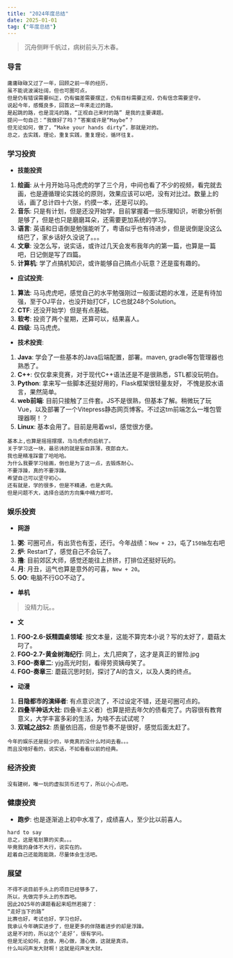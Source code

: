 ```yaml
---
title: "2024年度总结"
date: 2025-01-01
tag: {"年度总结"}
---
```

> 沉舟侧畔千帆过，病树前头万木春。
### 导言
    庸庸碌碌又过了一年，回顾之前一年的经历，
    虽不能说波澜壮阔，但也可圈可点，
    但是仍有错误需要纠正，仍有偏差需要摆正，仍有目标需要正视，仍有信念需要坚守。
    说起今年，感慨良多，回首这一年来走过的路，
    是起跳的路，也是混沌的路，“正视自己来时的路” 是我的主要课题。
    提问一句自己：“我做好了吗？”答案或许是“Maybe”？
    但无论如何，做了，“Make your hands dirty”，那就是对的。
    总之，去实践，理论，重复实践，重复理论，循环往复。
    
### 学习投资
- **技能投资**
1. **绘画**: 从十月开始马马虎虎的学了三个月，中间也看了不少的视频，看完就去画，也是遵循理论实践论的原则，效果应该可以吧，没有对比过。数量上的话，画了总计四十六张，约摸一本，还是可以的。
2. **音乐**: 只是有计划，但是还没开始学，目前掌握着一些乐理知识，听歌分析倒是够了，但是也只是磨磨耳朵，还需要更加系统的学习。
3. **语言**: 英语和日语倒是勉强能听了，粤语似乎也有待进步，但是说倒是没这么结巴了，家乡话好久没说了。。。
4. **文章**: 没怎么写，说实话，或许过几天会发布我年内的第一篇，也算是一篇吧，日记倒是写了四篇。
5. **计算机**: 学了点搞机知识，或许能够自己搞点小玩意？还是蛮有趣的。
- **应试投资**:
1. **算法**: 马马虎虎吧，感觉自己的水平勉强刚过一般面试题的水准，还是有待加强，至于OJ平台，也没开始打CF，LC也就248个Solution。
2. **CTF**: 还没开始学）但是有点基础。
3. **软考**: 投资了两个星期，还算可以，结果喜人。
4. **四级**: 马马虎虎。
- **技术投资**:
1. **Java**: 学会了一些基本的Java后端配置，部署。maven, gradle等包管理器也熟悉了。
2. **C++**: 仅仅拿来竞赛，对于现代C++语法还是不是很熟悉，STL都没玩明白。
3. **Python**: 拿来写一些脚本还挺好用的，Flask框架很轻量友好， 不愧是胶水语言，果然简单。
4. **web前端**: 目前只接触了三件套。JS不是很熟，但基本了解。稍微玩了玩Vue，以及部署了一个Vitepress静态网页博客。不过这tm前端怎么一堆包管理器啊！？
5. **Linux**: 基本会用了。目前是用着wsl，感觉很方便。 
```
基本上,也算是摇摇摆摆，马马虎虎的启航了。
关于学习这一块，最忌讳的就是妄自菲薄，夜郎自大。
我也是精准踩雷了哈哈哈。
为什么我要学习绘画，倒也是为了这一点，去锻炼耐心。
不要浮躁，真的不要浮躁。
希望自己可以坚守初心。
还有就是，学的很多，但是不精通，也是大病。
但是问题不大，选择合适的方向集中精力即可。
```
### 娱乐投资
- **网游**
1. **粥**: 可圈可点，有出货也有歪，还行。今年战绩：`New + 23`，屯了`150抽`左右吧
2. **炉**: Restart了，感觉自己不会玩了。
3. **撸**: 目前郊区大师，感觉还能往上挤挤，打排位还挺好玩的。
4. **月**: 月丑，运气也算是意外的可喜，`New + 20`。
5. **GO**: 电脑不行GO不动了。
- **单机**
>没精力玩。。
- **文**
1. **FGO-2.6-妖精圆桌领域**: 按文本量，这能不算完本小说？写的太好了，蘑菇太叼了。
2. **FGO-2.7-黄金树海纪行**: 同上，太几把爽了，这才是真正的冒险.jpg
3. **FGO-奏章二**: yjg高光时刻，看得劳资姨母笑了。
4. **FGO-奏章三**: 蘑菇沉思时刻，探讨了AI的含义，以及人类的终点。
- **动漫**
1. **目隐都市的演绎者**: 有点意识流了，不过设定不错，还是可圈可点的。
2. **四叠半神话大社**: 四叠半主义者）也算是把去年欠的债看完了。内容很有教育意义，大学丰富多彩的生活，为啥不去试试呢？
3. **双城之战S2**: 质量依旧高，但是节奏不是很好，感觉后面太赶了。
```
今年的娱乐还是挺少的，毕竟真的没什么时间去看。。。
而且没啥好看的，说实话，不如看看以前的经典。
```
### 经济投资
```
没有建树，唯一玩的虚拟货币还亏了，所以小心点吧。
```
### 健康投资
- **跑步**: 也是逐渐追上初中水准了，成绩喜人，至少比以前喜人。
```
hard to say
总之，这是笔划算的买卖。。。
毕竟我的身体不大行，说实在的。
趁着自己还能跑能跳，尽量体会生活吧。
```
### 展望
    不得不说目前手头上的项目已经够多了，
    所以，先做完手头上的东西吧。
    因此2025年的课题看起来昭然若揭了：
    “走好当下的路”
    比赛也好，考试也好，学习也好。
    我承认今年确实进步了，但是更多的伴随着进步的却是浮躁。
    这是不对的，所以这个‘走好’，很有学问。
    但是无论如何，去做，用心做，潜心做，这就是真谛。
    什么叫闷声发大财啊！这就是闷声发大财。